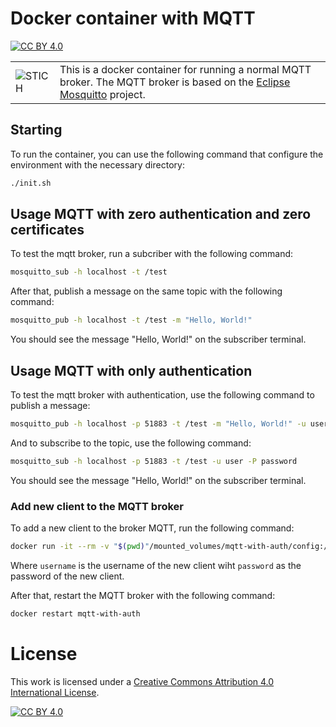 # Docker container with MQTT
[![CC BY 4.0][cc-by-shield]][cc-by]
<table style="border-collapse: collapse; border: none;">
  <tr style="border: none;">
    <td><img src="../STICH.ico" alt="STICH"></td>
    <td>This is a docker container for running a normal MQTT broker. The MQTT broker is based on the <a href="https://mosquitto.org/">Eclipse Mosquitto</a> project.</td>
  </tr>
</table>


## Starting
To run the container, you can use the following command that configure the environment with the necessary directory:

```bash
./init.sh
```

## Usage MQTT with zero authentication and zero certificates
To test the mqtt broker, run a subcriber with the following command:

```bash
mosquitto_sub -h localhost -t /test
```

After that, publish a message on the same topic with the following command:

```bash
mosquitto_pub -h localhost -t /test -m "Hello, World!"
```

You should see the message "Hello, World!" on the subscriber terminal.

## Usage MQTT with only authentication 
To test the mqtt broker with authentication, use the following command to publish a message:

```bash
mosquitto_pub -h localhost -p 51883 -t /test -m "Hello, World!" -u user -P password
```

And to subscribe to the topic, use the following command:

```bash
mosquitto_sub -h localhost -p 51883 -t /test -u user -P password
```

You should see the message "Hello, World!" on the subscriber terminal.

### Add new client to the MQTT broker
To add a new client to the broker MQTT, run the following command:

```bash
docker run -it --rm -v "$(pwd)"/mounted_volumes/mqtt-with-auth/config:/mosquitto/config eclipse-mosquitto mosquitto_passwd -b /mosquitto/config/passwords.txt username password
```

Where `username` is the username of the new client wiht `password` as the password of the new client.

After that, restart the MQTT broker with the following command:

```bash
docker restart mqtt-with-auth
```


# License
This work is licensed under a
[Creative Commons Attribution 4.0 International License][cc-by].

[![CC BY 4.0][cc-by-image]][cc-by]

[cc-by]: http://creativecommons.org/licenses/by/4.0/
[cc-by-image]: https://i.creativecommons.org/l/by/4.0/88x31.png
[cc-by-shield]: https://img.shields.io/badge/License-CC%20BY%204.0-lightgrey.svg